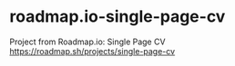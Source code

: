 # roadmap.io-single-page-cv
Project from Roadmap.io: Single Page CV
https://roadmap.sh/projects/single-page-cv
